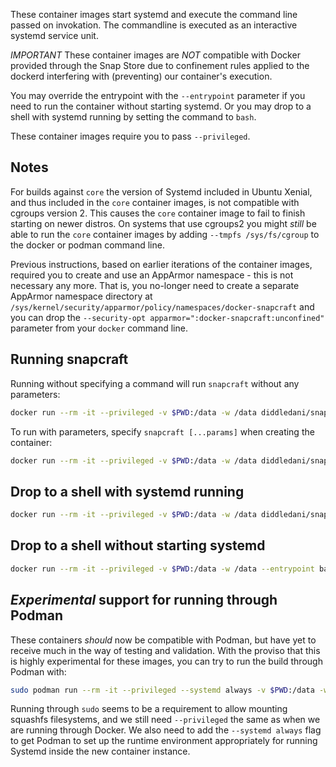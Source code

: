 These container images start systemd and execute the command line passed on invokation. The commandline is executed as an interactive systemd service unit.

*IMPORTANT* These container images are *NOT* compatible with Docker provided through the Snap Store due to confinement rules applied to the dockerd interfering with (preventing) our container's execution.

You may override the entrypoint with the `--entrypoint` parameter if you need to run the container without starting systemd. Or you may drop to a shell with systemd running by setting the command to `bash`.

These container images require you to pass `--privileged`.

Notes
-----
For builds against `core` the version of Systemd included in Ubuntu Xenial, and thus included in the `core` container images, is not compatible with cgroups version 2. This causes the `core` container image to fail to finish starting on newer distros. On systems that use cgroups2 you might _still_ be able to run the `core` container images by adding `--tmpfs /sys/fs/cgroup` to the docker or podman command line.

Previous instructions, based on earlier iterations of the container images, required you to create
and use an AppArmor namespace - this is not necessary any more.  That is, you no-longer need to create a separate AppArmor namespace directory at
`/sys/kernel/security/apparmor/policy/namespaces/docker-snapcraft` and you can drop the
`--security-opt apparmor=":docker-snapcraft:unconfined"` parameter from your `docker` command line.

Running snapcraft
-----------------

Running without specifying a command will run `snapcraft` without any parameters:

```bash
docker run --rm -it --privileged -v $PWD:/data -w /data diddledani/snapcraft:core22
```

To run with parameters, specify `snapcraft [...params]` when creating the container:

```bash
docker run --rm -it --privileged -v $PWD:/data -w /data diddledani/snapcraft:core22 snapcraft stage --enable-experimental-package-repositories
```

Drop to a shell with systemd running
------------------------------------

```bash
docker run --rm -it --privileged -v $PWD:/data -w /data diddledani/snapcraft:core22 bash
```

Drop to a shell without starting systemd
----------------------------------------

```bash
docker run --rm -it --privileged -v $PWD:/data -w /data --entrypoint bash diddledani/snapcraft:core22
```

*Experimental* support for running through Podman
-------------------------------------------------

These containers _should_ now be compatible with Podman, but have
yet to receive much in the way of testing and validation. With the
proviso that this is highly experimental for these images, you can
try to run the build through Podman with:

```bash
sudo podman run --rm -it --privileged --systemd always -v $PWD:/data -w /data docker.io/diddledani/snapcraft:core22
```

Running through `sudo` seems to be a requirement to allow mounting
squashfs filesystems, and we still need `--privileged` the same as
when we are running through Docker. We also need to add the
`--systemd always` flag to get Podman to set up the runtime
environment appropriately for running Systemd inside the new
container instance.
